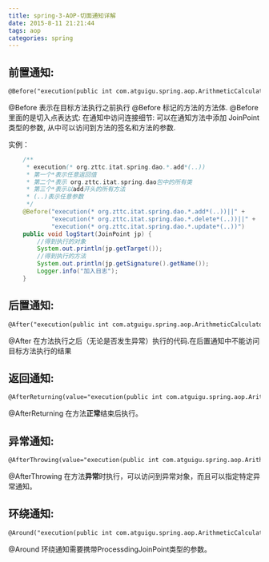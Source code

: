 ```yaml
---
title: spring-3-AOP-切面通知详解
date: 2015-8-11 21:21:44
tags: aop
categories: spring
---
```


## 前置通知:

```xml
@Before("execution(public int com.atguigu.spring.aop.ArithmeticCalculator.*(int, int))")
```

  @Before 表示在目标方法执行之前执行 @Before 标记的方法的方法体.
  @Before 里面的是切入点表达式:
  在通知中访问连接细节: 可以在通知方法中添加 JoinPoint 类型的参数, 从中可以访问到方法的签名和方法的参数.

实例：

```java
	/**
	 * execution(* org.zttc.itat.spring.dao.*.add*(..))
	 * 第一个*表示任意返回值
	 * 第二个*表示 org.zttc.itat.spring.dao包中的所有类
	 * 第三个*表示以add开头的所有方法
	 * (..)表示任意参数
	 */
	@Before("execution(* org.zttc.itat.spring.dao.*.add*(..))||" +
			"execution(* org.zttc.itat.spring.dao.*.delete*(..))||" +
			"execution(* org.zttc.itat.spring.dao.*.update*(..))")
	public void logStart(JoinPoint jp) {
		//得到执行的对象
		System.out.println(jp.getTarget());
		//得到执行的方法
		System.out.println(jp.getSignature().getName());
		Logger.info("加入日志");
	}
```

## 后置通知:

```xml
@After("execution(public int com.atguigu.spring.aop.ArithmeticCalculator.*(int, int))")
```

  @After 在方法执行之后（无论是否发生异常）执行的代码.在后置通知中不能访问目标方法执行的结果

## 返回通知:
```xml
@AfterReturning(value="execution(public int com.atguigu.spring.aop.ArithmeticCalculator.*(int, int))"，returning="result")
```

  @AfterReturning 在方法**正常**结束后执行。

## 异常通知:
```xml
@AfterThrowing(value="execution(public int com.atguigu.spring.aop.ArithmeticCalculator.*(int, int))"，throwing="result")
```
  @AfterThrowing 在方法**异常**时执行，可以访问到异常对象，而且可以指定特定异常通知。

## 环绕通知:
```xml
@Around("execution(public int com.atguigu.spring.aop.ArithmeticCalculator.*(int, int))")
```
  @Around 环绕通知需要携带ProcessdingJoinPoint类型的参数。
